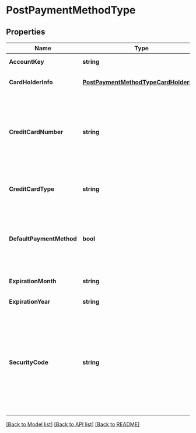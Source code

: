 # PostPaymentMethodType

## Properties
Name | Type | Description | Notes
------------ | ------------- | ------------- | -------------
**AccountKey** | **string** | ID of the customer account to update.  | [default to null]
**CardHolderInfo** | [**PostPaymentMethodTypeCardHolderInfo**](POSTPaymentMethodType_cardHolderInfo.md) |  | [optional] [default to null]
**CreditCardNumber** | **string** | Credit card number, a string of up to 16 characters. This field can only be set when creating a new payment method; it cannot be queried or updated.  | [default to null]
**CreditCardType** | **string** | Possible values are: &#x60;Visa&#x60;, &#x60;MasterCard&#x60;, &#x60;AmericanExpress&#x60;, &#x60;Discover&#x60;.  | [default to null]
**DefaultPaymentMethod** | **bool** | Specify true to make this card the default payment method; otherwise, omit this parameter to keep the current default payment method.  | [optional] [default to null]
**ExpirationMonth** | **string** | Two-digit expiration month (01-12).  | [default to null]
**ExpirationYear** | **string** | Four-digit expiration year.  | [default to null]
**SecurityCode** | **string** | The CVV or CVV2 security code for the credit card or debit card. Only required if changing expirationMonth, expirationYear, or cardHolderName. To ensure PCI compliance, this value isn&#39;t stored and can&#39;t be queried.   | [optional] [default to null]

[[Back to Model list]](../README.md#documentation-for-models) [[Back to API list]](../README.md#documentation-for-api-endpoints) [[Back to README]](../README.md)


